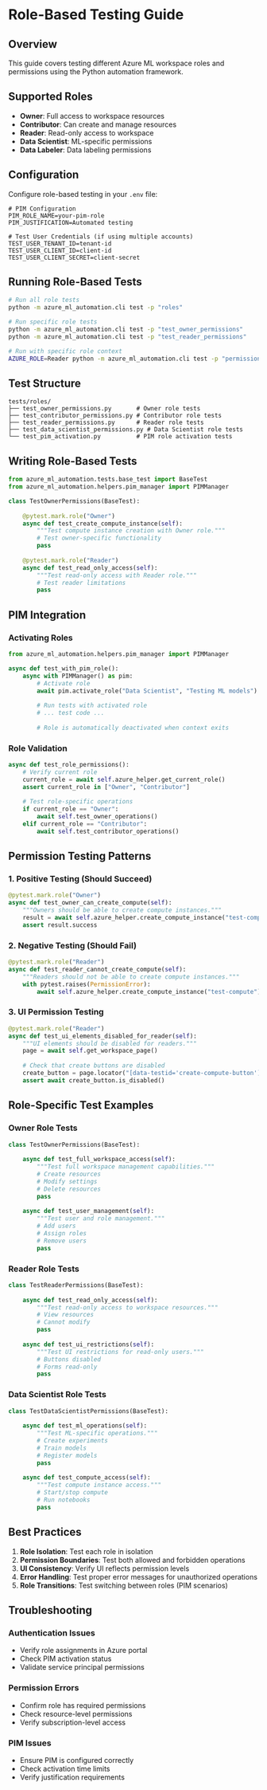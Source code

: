 # Role-Based Testing Guide

## Overview

This guide covers testing different Azure ML workspace roles and permissions using the Python automation framework.

## Supported Roles

- **Owner**: Full access to workspace resources
- **Contributor**: Can create and manage resources
- **Reader**: Read-only access to workspace
- **Data Scientist**: ML-specific permissions
- **Data Labeler**: Data labeling permissions

## Configuration

Configure role-based testing in your `.env` file:
```env
# PIM Configuration
PIM_ROLE_NAME=your-pim-role
PIM_JUSTIFICATION=Automated testing

# Test User Credentials (if using multiple accounts)
TEST_USER_TENANT_ID=tenant-id
TEST_USER_CLIENT_ID=client-id
TEST_USER_CLIENT_SECRET=client-secret
```

## Running Role-Based Tests

```bash
# Run all role tests
python -m azure_ml_automation.cli test -p "roles"

# Run specific role tests
python -m azure_ml_automation.cli test -p "test_owner_permissions"
python -m azure_ml_automation.cli test -p "test_reader_permissions"

# Run with specific role context
AZURE_ROLE=Reader python -m azure_ml_automation.cli test -p "permissions"
```

## Test Structure

```
tests/roles/
├── test_owner_permissions.py       # Owner role tests
├── test_contributor_permissions.py # Contributor role tests
├── test_reader_permissions.py      # Reader role tests
├── test_data_scientist_permissions.py # Data Scientist role tests
└── test_pim_activation.py          # PIM role activation tests
```

## Writing Role-Based Tests

```python
from azure_ml_automation.tests.base_test import BaseTest
from azure_ml_automation.helpers.pim_manager import PIMManager

class TestOwnerPermissions(BaseTest):
    
    @pytest.mark.role("Owner")
    async def test_create_compute_instance(self):
        """Test compute instance creation with Owner role."""
        # Test owner-specific functionality
        pass
    
    @pytest.mark.role("Reader")
    async def test_read_only_access(self):
        """Test read-only access with Reader role."""
        # Test reader limitations
        pass
```

## PIM Integration

### Activating Roles

```python
from azure_ml_automation.helpers.pim_manager import PIMManager

async def test_with_pim_role():
    async with PIMManager() as pim:
        # Activate role
        await pim.activate_role("Data Scientist", "Testing ML models")
        
        # Run tests with activated role
        # ... test code ...
        
        # Role is automatically deactivated when context exits
```

### Role Validation

```python
async def test_role_permissions():
    # Verify current role
    current_role = await self.azure_helper.get_current_role()
    assert current_role in ["Owner", "Contributor"]
    
    # Test role-specific operations
    if current_role == "Owner":
        await self.test_owner_operations()
    elif current_role == "Contributor":
        await self.test_contributor_operations()
```

## Permission Testing Patterns

### 1. Positive Testing (Should Succeed)
```python
@pytest.mark.role("Owner")
async def test_owner_can_create_compute(self):
    """Owners should be able to create compute instances."""
    result = await self.azure_helper.create_compute_instance("test-compute")
    assert result.success
```

### 2. Negative Testing (Should Fail)
```python
@pytest.mark.role("Reader")
async def test_reader_cannot_create_compute(self):
    """Readers should not be able to create compute instances."""
    with pytest.raises(PermissionError):
        await self.azure_helper.create_compute_instance("test-compute")
```

### 3. UI Permission Testing
```python
@pytest.mark.role("Reader")
async def test_ui_elements_disabled_for_reader(self):
    """UI elements should be disabled for readers."""
    page = await self.get_workspace_page()
    
    # Check that create buttons are disabled
    create_button = page.locator("[data-testid='create-compute-button']")
    assert await create_button.is_disabled()
```

## Role-Specific Test Examples

### Owner Role Tests
```python
class TestOwnerPermissions(BaseTest):
    
    async def test_full_workspace_access(self):
        """Test full workspace management capabilities."""
        # Create resources
        # Modify settings
        # Delete resources
        pass
    
    async def test_user_management(self):
        """Test user and role management."""
        # Add users
        # Assign roles
        # Remove users
        pass
```

### Reader Role Tests
```python
class TestReaderPermissions(BaseTest):
    
    async def test_read_only_access(self):
        """Test read-only access to workspace resources."""
        # View resources
        # Cannot modify
        pass
    
    async def test_ui_restrictions(self):
        """Test UI restrictions for read-only users."""
        # Buttons disabled
        # Forms read-only
        pass
```

### Data Scientist Role Tests
```python
class TestDataScientistPermissions(BaseTest):
    
    async def test_ml_operations(self):
        """Test ML-specific operations."""
        # Create experiments
        # Train models
        # Register models
        pass
    
    async def test_compute_access(self):
        """Test compute instance access."""
        # Start/stop compute
        # Run notebooks
        pass
```

## Best Practices

1. **Role Isolation**: Test each role in isolation
2. **Permission Boundaries**: Test both allowed and forbidden operations
3. **UI Consistency**: Verify UI reflects permission levels
4. **Error Handling**: Test proper error messages for unauthorized operations
5. **Role Transitions**: Test switching between roles (PIM scenarios)

## Troubleshooting

### Authentication Issues
- Verify role assignments in Azure portal
- Check PIM activation status
- Validate service principal permissions

### Permission Errors
- Confirm role has required permissions
- Check resource-level permissions
- Verify subscription-level access

### PIM Issues
- Ensure PIM is configured correctly
- Check activation time limits
- Verify justification requirements